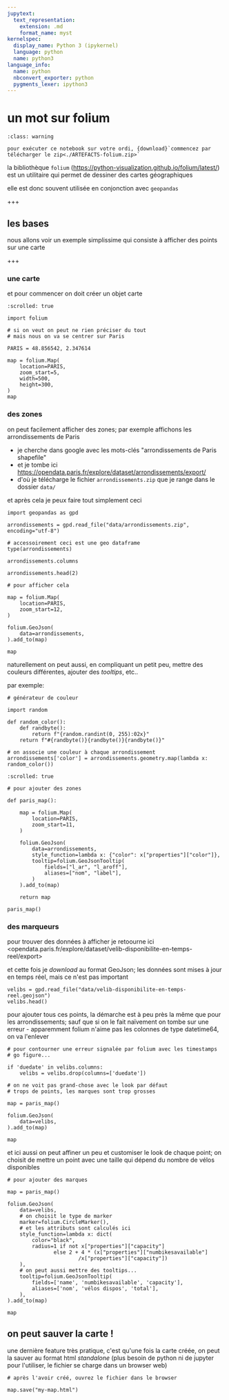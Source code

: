 ```yaml
---
jupytext:
  text_representation:
    extension: .md
    format_name: myst
kernelspec:
  display_name: Python 3 (ipykernel)
  language: python
  name: python3
language_info:
  name: python
  nbconvert_exporter: python
  pygments_lexer: ipython3
---
```


# un mot sur folium

```{admonition} à télécharger
:class: warning

pour exécuter ce notebook sur votre ordi, {download}`commencez par télécharger le zip<./ARTEFACTS-folium.zip>`
```

la bibliothèque `folium` (<https://python-visualization.github.io/folium/latest/>) est un utilitaire qui permet de dessiner des cartes géographiques

elle est donc souvent utilisée en conjonction avec `geopandas`


+++

## les bases

nous allons voir un exemple simplissime qui consiste à afficher des points sur une carte

+++

### une carte

et pour commencer on doit créer un objet carte

```{code-cell} ipython3
:scrolled: true

import folium

# si on veut on peut ne rien préciser du tout
# mais nous on va se centrer sur Paris

PARIS = 48.856542, 2.347614

map = folium.Map(
    location=PARIS,
    zoom_start=5,
    width=500,
    height=300,
)
map
```

### des zones

on peut facilement afficher des zones; par exemple affichons les arrondissements de Paris

* je cherche dans google avec les mots-clés "arrondissements de Paris shapefile"
* et je tombe ici <https://opendata.paris.fr/explore/dataset/arrondissements/export/>
* d'où je télécharge le fichier `arrondissements.zip` que je range dans le dossier `data/`

et après cela je peux faire tout simplement ceci

```{code-cell} ipython3
import geopandas as gpd

arrondissements = gpd.read_file("data/arrondissements.zip", encoding="utf-8")

# accessoirement ceci est une geo dataframe
type(arrondissements)
```

```{code-cell} ipython3
arrondissements.columns
```

```{code-cell} ipython3
arrondissements.head(2)
```

```{code-cell} ipython3
# pour afficher cela

map = folium.Map(
    location=PARIS,
    zoom_start=12,
)

folium.GeoJson(
    data=arrondissements,
).add_to(map)

map
```

naturellement on peut aussi, en compliquant un petit peu, mettre des couleurs différentes, ajouter des *tooltips*, etc..

par exemple:

```{code-cell} ipython3
# générateur de couleur

import random

def random_color():
    def randbyte():
        return f"{random.randint(0, 255):02x}"
    return f"#{randbyte()}{randbyte()}{randbyte()}"

# on associe une couleur à chaque arrondissement
arrondissements['color'] = arrondissements.geometry.map(lambda x: random_color())
```

```{code-cell} ipython3
:scrolled: true

# pour ajouter des zones

def paris_map():

    map = folium.Map(
        location=PARIS,
        zoom_start=11,
    )
    
    folium.GeoJson(
        data=arrondissements,
        style_function=lambda x: {"color": x["properties"]["color"]},
        tooltip=folium.GeoJsonTooltip(
            fields=["l_ar", "l_aroff"],
            aliases=["nom", "label"],
        )
    ).add_to(map)
    
    return map

paris_map()
```

### des marqueurs

pour trouver des données à afficher je retoourne ici <opendata.paris.fr/explore/dataset/velib-disponibilite-en-temps-reel/export>

et cette fois je *download* au format GeoJson; les données sont mises à jour en temps réel, mais ce n'est pas important

```{code-cell} ipython3
velibs = gpd.read_file("data/velib-disponibilite-en-temps-reel.geojson")
velibs.head()
```

pour ajouter tous ces points, la démarche est à peu près la même que pour les arrondissements; sauf que si on le fait naïvement on tombe sur une erreur - apparemment folium n'aime pas les colonnes de type datetime64, on va l'enlever

```{code-cell} ipython3
# pour contourner une erreur signalée par folium avec les timestamps
# go figure...

if 'duedate' in velibs.columns:
    velibs = velibs.drop(columns=['duedate'])
```

```{code-cell} ipython3
# on ne voit pas grand-chose avec le look par défaut
# trops de points, les marques sont trop grosses

map = paris_map()

folium.GeoJson(
    data=velibs,
).add_to(map)

map
```

et ici aussi on peut affiner un peu et customiser le look de chaque point; on choisit de mettre un point avec une taille qui dépend du nombre de vélos disponibles

```{code-cell} ipython3
# pour ajouter des marques

map = paris_map()

folium.GeoJson(
    data=velibs,
    # on choisit le type de marker
    marker=folium.CircleMarker(),
    # et les attributs sont calculés ici
    style_function=lambda x: dict(
        color="black",
        radius=1 if not x["properties"]["capacity"]
               else 2 + 4 * (x["properties"]["numbikesavailable"]
                       /x["properties"]["capacity"])
    ),
    # on peut aussi mettre des tooltips...
    tooltip=folium.GeoJsonTooltip(
        fields=['name', 'numbikesavailable', 'capacity'],
        aliases=['nom', 'vélos dispos', 'total'],
    ),
).add_to(map)

map
```

## on peut sauver la carte !

une dernière feature très pratique, c'est qu'une fois la carte créée, on peut la sauver au format html *standalone* (plus besoin de python ni de jupyter pour l'utiliser, le fichier se charge dans un browser web)

```{code-cell} ipython3
# après l'avoir créé, ouvrez le fichier dans le browser

map.save("my-map.html")
```
